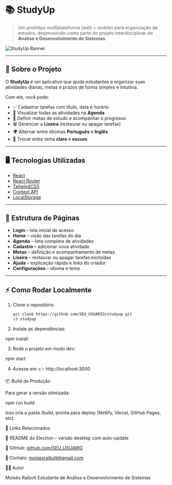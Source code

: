 # 📚 StudyUp

> Um protótipo multiplataforma (web + mobile) para organização de estudos, desenvolvido como parte do projeto interdisciplinar de **Análise e Desenvolvimento de Sistemas**.

![StudyUp Banner](./docs/banner.png) <!-- opcional, você pode colocar uma imagem futuramente -->

---

## 🚀 Sobre o Projeto

O **StudyUp** é um aplicativo que ajuda estudantes a organizar suas atividades diárias, metas e prazos de forma simples e intuitiva.

Com ele, você pode:
- ✅ Cadastrar tarefas com título, data e horário  
- 📅 Visualizar todas as atividades na **Agenda**  
- 🎯 Definir metas de estudo e acompanhar o progresso  
- 🗑️ Gerenciar a **Lixeira** (restaurar ou apagar tarefas)  
- 🌍 Alternar entre idiomas **Português** e **Inglês**  
- 🎨 Trocar entre tema **claro** e **escuro**  

---

## 🖥️ Tecnologias Utilizadas

- [React](https://react.dev/)  
- [React Router](https://reactrouter.com/)  
- [TailwindCSS](https://tailwindcss.com/)  
- [Context API](https://react.dev/reference/react/useContext)  
- [LocalStorage](https://developer.mozilla.org/en-US/docs/Web/API/Window/localStorage)  

---

## 📂 Estrutura de Páginas

- **Login** – tela inicial de acesso  
- **Home** – visão das tarefas do dia  
- **Agenda** – lista completa de atividades  
- **Cadastro** – adicionar nova atividade  
- **Metas** – definição e acompanhamento de metas  
- **Lixeira** – restaurar ou apagar tarefas excluídas  
- **Ajuda** – explicação rápida e links do criador  
- **Configurações** – idioma e tema  

---

## ⚡ Como Rodar Localmente

1. Clone o repositório:
   ```bash
   git clone https://github.com/SEU_USUARIO/studyup.git
   cd studyup

2. Instale as dependências:

npm install


3. Rode o projeto em modo dev:

npm start

4. Acesse em:
👉 http://localhost:3000

📦 Build de Produção

Para gerar a versão otimizada:

npm run build


Isso cria a pasta /build, pronta para deploy (Netlify, Vercel, GitHub Pages, etc).

🔗 Links Relacionados

📘 README do Electron
 – versão desktop com auto-update

🐙 GitHub: [github.com/SEU_USUARIO](https://github.com/MoiRaibolt)

📩 Contato: moisesraibolt@gmail.com

👨‍💻 Autor

Moisés Raibolt
Estudante de Análise e Desenvolvimento de Sistemas
